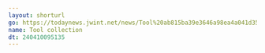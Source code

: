 ```yaml
---
layout: shorturl
go: https://todaynews.jwint.net/news/Tool%20ab815ba39e3646a98ea4a041d35697f9.html
name: Tool collection
dt: 240410095135
---
```

